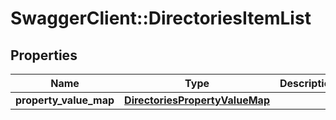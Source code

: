 # SwaggerClient::DirectoriesItemList

## Properties
Name | Type | Description | Notes
------------ | ------------- | ------------- | -------------
**property_value_map** | [**DirectoriesPropertyValueMap**](DirectoriesPropertyValueMap.md) |  | [optional] 


